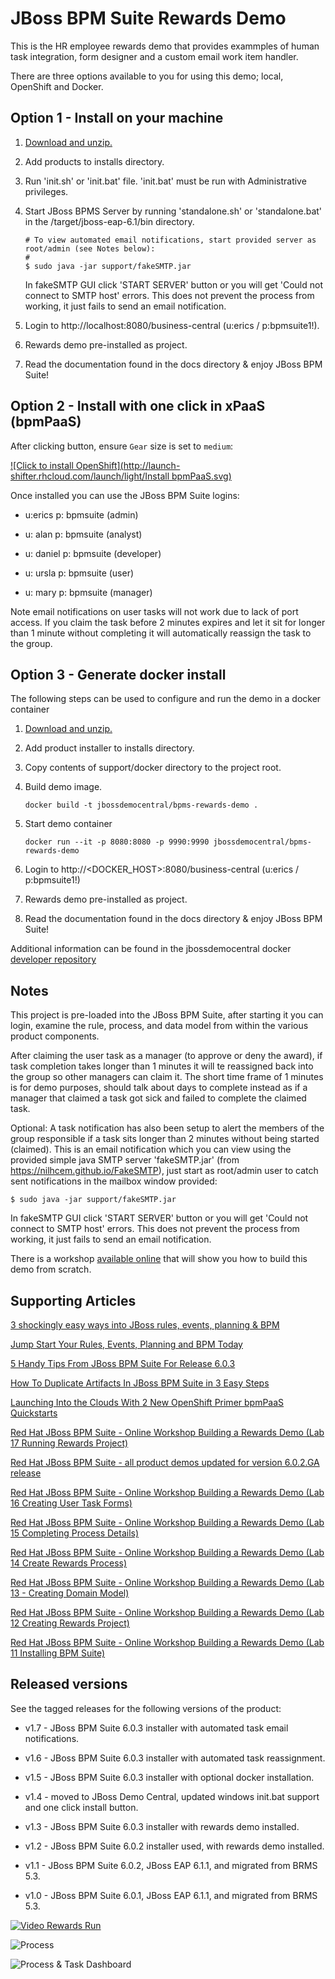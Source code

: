 JBoss BPM Suite Rewards Demo
============================
This is the HR employee rewards demo that provides exammples of human task integration, form designer
and a custom email work item handler.

There are three options available to you for using this demo; local, OpenShift and Docker.


Option 1 - Install on your machine
----------------------------------
1. [Download and unzip.](https://github.com/jbossdemocentral/bpms-rewards-demo/archive/master.zip)

2. Add products to installs directory.

3. Run 'init.sh' or 'init.bat' file. 'init.bat' must be run with Administrative privileges.

4. Start JBoss BPMS Server by running 'standalone.sh' or 'standalone.bat' in the <path-to-project>/target/jboss-eap-6.1/bin directory.

   ```
   # To view automated email notifications, start provided server as root/admin (see Notes below):
   #
   $ sudo java -jar support/fakeSMTP.jar 
   ```

   In fakeSMTP GUI click 'START SERVER' button or you will get 'Could not connect to SMTP host' errors. This does not prevent 
   the process from working, it just fails to send an email notification.

5. Login to http://localhost:8080/business-central  (u:erics / p:bpmsuite1!).

6. Rewards demo pre-installed as project.

7. Read the documentation found in the docs directory & enjoy JBoss BPM Suite!


Option 2 - Install with one click in xPaaS (bpmPaaS)
----------------------------------------------------
After clicking button, ensure `Gear` size is set to `medium`:

[![Click to install OpenShift](http://launch-shifter.rhcloud.com/launch/light/Install bpmPaaS.svg)](https://openshift.redhat.com/app/console/application_type/custom?&cartridges[]=https://raw.githubusercontent.com/jbossdemocentral/cartridge-bpmPaaS-rewards-demo/master/metadata/manifest.yml&name=rewards&gear_profile=medium&initial_git_url=)

Once installed you can use the JBoss BPM Suite logins: 

   * u:erics   p: bpmsuite  (admin)

   * u: alan   p: bpmsuite  (analyst)

   * u: daniel p: bpmsuite (developer)

   * u: ursla  p: bpmsuite (user)

   * u: mary   p: bpmsuite (manager)

Note email notifications on user tasks will not work due to lack of port access. If you claim the task before 2 minutes expires and
let it sit for longer than 1 minute without completing it will automatically reassign the task to the group.

Option 3 - Generate docker install
----------------------------------
The following steps can be used to configure and run the demo in a docker container

1. [Download and unzip.](https://github.com/jbossdemocentral/bpms-rewards-demo/archive/master.zip)

2. Add product installer to installs directory.

3. Copy contents of support/docker directory to the project root.

4. Build demo image.

	```
	docker build -t jbossdemocentral/bpms-rewards-demo .
	```
5. Start demo container

	```
	docker run --it -p 8080:8080 -p 9990:9990 jbossdemocentral/bpms-rewards-demo
	```
6. Login to http://<DOCKER_HOST>:8080/business-central (u:erics / p:bpmsuite1!)

7. Rewards demo pre-installed as project.

8. Read the documentation found in the docs directory & enjoy JBoss BPM Suite!

Additional information can be found in the jbossdemocentral docker [developer repository](https://github.com/jbossdemocentral/docker-developer)


Notes
-----
This project is pre-loaded into the JBoss BPM Suite, after starting it you can login,
examine the rule, process, and data model from within the various product components.

After claiming the user task as a manager (to approve or deny the award), if task completion takes longer
than 1 minutes it will te reassigned back into the group so other managers can claim it. The short time frame
of 1 minutes is for demo purposes, should talk about days to complete instead as if a manager that claimed a
task got sick and failed to complete the claimed task.

Optional: A task notification has also been setup to alert the members of the group responsible if a task sits longer than 2 minutes
without being started (claimed). This is an email notification which you can view using the provided simple java SMTP server 
'fakeSMTP.jar' (from https://nilhcem.github.io/FakeSMTP), just start as root/admin user to catch sent notifications in the
mailbox window provided:

   ```
   $ sudo java -jar support/fakeSMTP.jar 
   ```

   In fakeSMTP GUI click 'START SERVER' button or you will get 'Could not connect to SMTP host' errors. This does not prevent 
   the process from working, it just fails to send an email notification.

There is a workshop [available online](http://bpmworkshop-onthe.rhcloud.com) that will show you how to build this demo from scratch. 


Supporting Articles
-------------------
[3 shockingly easy ways into JBoss rules, events, planning & BPM](http://www.schabell.org/2015/01/3-shockingly-easy-ways-into-jboss-brms-bpmsuite.html)

[Jump Start Your Rules, Events, Planning and BPM Today](http://www.schabell.org/2014/12/jump-start-rules-events-planning-bpm-today.html)

[5 Handy Tips From JBoss BPM Suite For Release 6.0.3](http://www.schabell.org/2014/10/5-handy-tips-from-jboss-bpmsuite-release-603.html)

[How To Duplicate Artifacts In JBoss BPM Suite in 3 Easy Steps](http://www.schabell.org/2014/10/how-to-duplicate-artifacts-within-jboss-bpmsuite-in-3-easy-steps.html)

[Launching Into the Clouds With 2 New OpenShift Primer bpmPaaS Quickstarts](http://www.schabell.org/2014/10/launching-into-clouds-with-2-new-openshift-primer-bpmpaas-quickstarts.html)

[Red Hat JBoss BPM Suite - Online Workshop Building a Rewards Demo (Lab 17 Running Rewards Project)](http://www.schabell.org/2014/09/redhat-jboss-bpmsuite-online-workshop-lab17-running-rewards-project.html)

[Red Hat JBoss BPM Suite - all product demos updated for version 6.0.2.GA release](http://www.schabell.org/2014/07/redhat-jboss-bpmsuite-product-demos-6.0.2-updated.html)

[Red Hat JBoss BPM Suite - Online Workshop Building a Rewards Demo (Lab 16 Creating User Task Forms)](http://www.schabell.org/2014/06/redhat-jboss-bpmsuite-online-workshop-rewards-lab16-user-task-forms.html)

[Red Hat JBoss BPM Suite - Online Workshop Building a Rewards Demo (Lab 15 Completing Process Details)](http://www.schabell.org/2014/06/redhat-jboss-bpmsuite-online-workshop-rewards-lab15-process-details.html)

[Red Hat JBoss BPM Suite - Online Workshop Building a Rewards Demo (Lab 14 Create Rewards Process)](http://www.schabell.org/2014/06/redhat-jboss-bpmsuite-online-workshop-rewards-lab14-rewards-process.html)

[Red Hat JBoss BPM Suite - Online Workshop Building a Rewards Demo (Lab 13 - Creating Domain Model)](http://www.schabell.org/2014/06/redhat-jboss-bpmsuite-online-workshop-rewards-lab13-creating-domain-model.html)

[Red Hat JBoss BPM Suite - Online Workshop Building a Rewards Demo (Lab 12 Creating Rewards Project)](http://www.schabell.org/2014/05/redhat-jboss-brms-online-workshop-coolstore-lab12-designing-rewards-process.html)

[Red Hat JBoss BPM Suite - Online Workshop Building a Rewards Demo (Lab 11 Installing BPM Suite)](http://www.schabell.org/2014/05/redhat-jboss-brms-online-workshop-coolstore-lab11-installing-bpmsuite.html)


Released versions
-----------------
See the tagged releases for the following versions of the product:

- v1.7 - JBoss BPM Suite 6.0.3 installer with automated task email notifications.

- v1.6 - JBoss BPM Suite 6.0.3 installer with automated task reassignment.

- v1.5 - JBoss BPM Suite 6.0.3 installer with optional docker installation.

- v1.4 - moved to JBoss Demo Central, updated windows init.bat support and one click install button.

- v1.3 - JBoss BPM Suite 6.0.3 installer with rewards demo installed.

- v1.2 - JBoss BPM Suite 6.0.2 installer used, with rewards demo installed.

- v1.1 - JBoss BPM Suite 6.0.2, JBoss EAP 6.1.1, and migrated from BRMS 5.3.

- v1.0 - JBoss BPM Suite 6.0.1, JBoss EAP 6.1.1, and migrated from BRMS 5.3.


[![Video Rewards Run](https://raw.githubusercontent.com/eschabell/erics-images/master/brms_bpms_workshop/image309.png)](http://vimeo.com/ericschabell/bpms-hr-employee-rewards-demo-run)

![Process](https://github.com/jbossdemocentral/bpms-rewards-demo/blob/master/docs/demo-images/rewards-process.png?raw=true)

![Process & Task Dashboard](https://github.com/jbossdemocentral/bpms-customer-evaluation-demo/blob/master/docs/demo-images/mock-bpm-data.png?raw=true)

